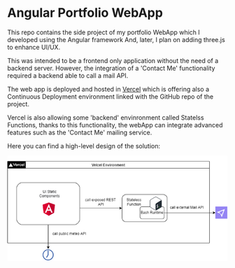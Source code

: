 # Angular Portfolio WebApp
This repo contains the side project of my portfolio WebApp which I developed using the Angular framework
And, later, I plan on adding three.js to enhance UI/UX.

This was intended to be a frontend only application without the need of a backend server.
However, the integration of a 'Contact Me' functionality required a backend able to call a mail API.

The web app is deployed and hosted in [Vercel](https://www.vercel.com) which is offering also a Continuous Deployment environment linked with the GitHub repo of the project.

Vercel is also allowing some 'backend' envinronment called Statelss Functions, thanks to this functionality, the webApp can integrate advanced features such as the 'Contact Me' mailing service.

Here you can find a high-level design of the solution:

![High-Level Architecture](./webapp-arch.drawio.png)